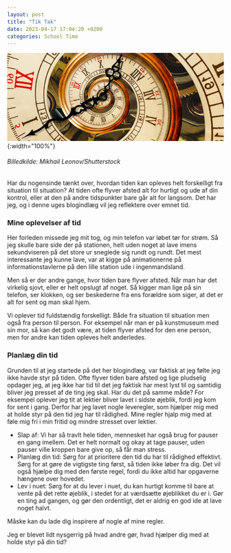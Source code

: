 ```yaml
---
layout: post
title: "Tik Tak"
date: 2023-04-17 17:04:20 +0200
categories: School Time
---
```

![Ur spriral](https://raw.githubusercontent.com/Un10ck3d/blog/main/image1.png){:width="100%"}
###### Billedkilde: Mikhail Leonov/Shutterstock

Har du nogensinde tænkt over, hvordan tiden kan opleves helt forskelligt fra situation til situation? At tiden ofte flyver afsted alt for hurtigt og ude af din kontrol, eller at den på andre tidspunkter bare går alt for langsom. Det har jeg, og i denne uges blogindlæg vil jeg reflektere over emnet tid.

### **Mine oplevelser af tid**

Her forleden missede jeg mit tog, og min telefon var løbet tør for strøm. Så jeg skulle bare side der på stationen, helt uden noget at lave imens sekundviseren på det store ur sneglede sig rundt og rundt. Det mest interessante jeg kunne lave, var at kigge på animationerne på informationstavlerne på den lille station ude i ingenmandsland.

Men så er der andre gange, hvor tiden bare flyver afsted. Når man har det virkelig sjovt, eller er helt opslugt af noget. Så kigger man lige på sin telefon, ser klokken, og ser beskederne fra ens forældre som siger, at det er alt for sent og man skal hjem.

Vi oplever tid fuldstændig forskelligt. Både fra situation til situation men også fra person til person. For eksempel når man er på kunstmuseum med sin mor, så kan det godt være, at tiden flyver afsted for den ene person, men for andre kan tiden opleves helt anderledes.

### **Planlæg din tid**

Grunden til at jeg startede på det her blogindlæg, var faktisk at jeg følte jeg ikke havde styr på tiden. Ofte flyver tiden bare afsted og lige pludselig opdager jeg, at jeg ikke har tid til det jeg faktisk har mest lyst til og samtidig bliver jeg presset af de ting jeg skal. Har du det på samme måde? For eksempel oplever jeg tit at lektier bliver lavet i sidste øjeblik, fordi jeg kom for sent i gang. Derfor har jeg lavet nogle leveregler, som hjælper mig med at holde styr på den tid jeg har til rådighed. Mine regler hjalp mig med at føle mig fri i min fritid og mindre stresset over lektier.

- Slap af: Vi har så travlt hele tiden, mennesket har også brug for pauser en gang imellem. Det er helt normalt og okay at tage pauser, uden pauser ville kroppen bare give op, så får man stress.
- Planlæg din tid: Sørg for at prioritere den tid du har til rådighed effektivt. Sørg for at gøre de vigtigste ting først, så tiden ikke løber fra dig. Det vil også hjælpe dig med den første regel, fordi du ikke altid har opgaverne hængene over hovedet.
- Lev i nuet: Sørg for at du lever i nuet, du kan hurtigt komme til bare at vente på det rette øjeblik, i stedet for at værdsætte øjeblikket du er i. Gør en ting ad gangen, og gør den ordentligt, det er aldrig en god ide at lave noget halvt.

Måske kan du lade dig inspirere af nogle af mine regler.

Jeg er blevet lidt nysgerrig på hvad andre gør, hvad hjælper dig med at holde styr på din tid?
